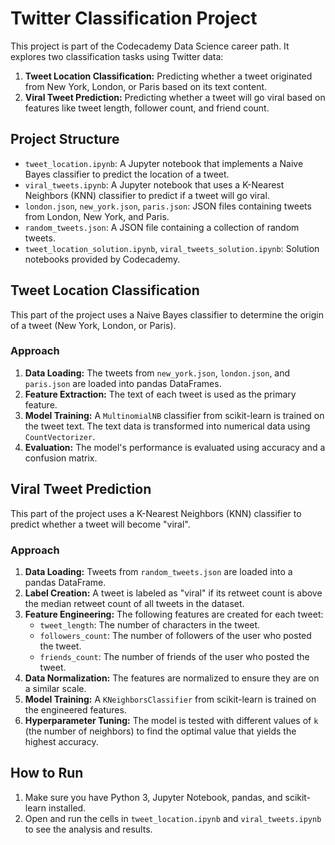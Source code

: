 # Twitter Classification Project

This project is part of the Codecademy Data Science career path. It explores two classification tasks using Twitter data:

1.  **Tweet Location Classification:** Predicting whether a tweet originated from New York, London, or Paris based on its text content.
2.  **Viral Tweet Prediction:** Predicting whether a tweet will go viral based on features like tweet length, follower count, and friend count.

## Project Structure

*   `tweet_location.ipynb`: A Jupyter notebook that implements a Naive Bayes classifier to predict the location of a tweet.
*   `viral_tweets.ipynb`: A Jupyter notebook that uses a K-Nearest Neighbors (KNN) classifier to predict if a tweet will go viral.
*   `london.json`, `new_york.json`, `paris.json`: JSON files containing tweets from London, New York, and Paris.
*   `random_tweets.json`: A JSON file containing a collection of random tweets.
*   `tweet_location_solution.ipynb`, `viral_tweets_solution.ipynb`: Solution notebooks provided by Codecademy.

## Tweet Location Classification

This part of the project uses a Naive Bayes classifier to determine the origin of a tweet (New York, London, or Paris).

### Approach

1.  **Data Loading:** The tweets from `new_york.json`, `london.json`, and `paris.json` are loaded into pandas DataFrames.
2.  **Feature Extraction:** The text of each tweet is used as the primary feature.
3.  **Model Training:** A `MultinomialNB` classifier from scikit-learn is trained on the tweet text. The text data is transformed into numerical data using `CountVectorizer`.
4.  **Evaluation:** The model's performance is evaluated using accuracy and a confusion matrix.

## Viral Tweet Prediction

This part of the project uses a K-Nearest Neighbors (KNN) classifier to predict whether a tweet will become "viral".

### Approach

1.  **Data Loading:** Tweets from `random_tweets.json` are loaded into a pandas DataFrame.
2.  **Label Creation:** A tweet is labeled as "viral" if its retweet count is above the median retweet count of all tweets in the dataset.
3.  **Feature Engineering:** The following features are created for each tweet:
    *   `tweet_length`: The number of characters in the tweet.
    *   `followers_count`: The number of followers of the user who posted the tweet.
    *   `friends_count`: The number of friends of the user who posted the tweet.
4.  **Data Normalization:** The features are normalized to ensure they are on a similar scale.
5.  **Model Training:** A `KNeighborsClassifier` from scikit-learn is trained on the engineered features.
6.  **Hyperparameter Tuning:** The model is tested with different values of `k` (the number of neighbors) to find the optimal value that yields the highest accuracy.

## How to Run

1.  Make sure you have Python 3, Jupyter Notebook, pandas, and scikit-learn installed.
2.  Open and run the cells in `tweet_location.ipynb` and `viral_tweets.ipynb` to see the analysis and results.
